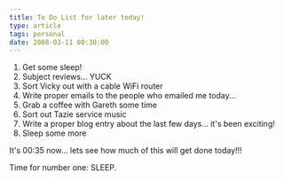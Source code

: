 ```yaml
---
title: To Do List for later today!
type: article
tags: personal
date: 2008-03-11 00:30:00
---
```


<ol><li>Get some sleep!</li><li>Subject reviews... YUCK</li><li>Sort Vicky out with a cable WiFi router</li><li>Write proper emails to the people who emailed me today...</li><li>Grab a coffee with Gareth some time</li><li>Sort out Tazie service music</li><li>Write a proper blog entry about the last few days... it's been exciting!</li><li>Sleep some more</li></ol>

It's 00:35 now... lets see how much of this will get done today!!!

Time for number one: SLEEP.
